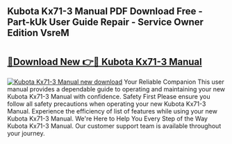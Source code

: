 ## Kubota Kx71-3 Manual PDF Download Free - Part-kUk User Guide Repair - Service Owner Edition VsreM

# <h2><a href="http://bc93013.oget.top/?id=Kubota+Kx71-3+Manual">🔗Download New 👉🔴 Kubota Kx71-3 Manual</a></h2>

[![Kubota Kx71-3 Manual new download](https://i.imgur.com/5g1atiW.png)](http://bc93013.oget.top/?id=Kubota+Kx71-3+Manual)
Your Reliable Companion This user manual provides a dependable guide to operating and maintaining your new Kubota Kx71-3 Manual with confidence. Safety First Please ensure you follow all safety precautions when operating your new Kubota Kx71-3 Manual. Experience the efficiency of list of features while using your new Kubota Kx71-3 Manual. We're Here to Help You Every Step of the Way Kubota Kx71-3 Manual. Our customer support team is available throughout your journey.
